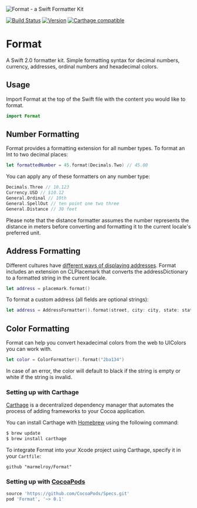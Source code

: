 ![Format - a Swift Formatter Kit](https://cloud.githubusercontent.com/assets/889949/11390954/ee7607b6-934e-11e5-9754-b1cdb12f27d9.png)

[![Build Status](https://travis-ci.org/marmelroy/Format.svg?branch=master)](https://travis-ci.org/marmelroy/Format) [![Version](http://img.shields.io/cocoapods/v/Format.svg)](http://cocoapods.org/?q=Format)
[![Carthage compatible](https://img.shields.io/badge/Carthage-compatible-4BC51D.svg?style=flat)](https://github.com/Carthage/Carthage)

# Format
A Swift 2.0 formatter kit. Simple formatting syntax for decimal numbers, currency, addresses, ordinal numbers and hexadecimal colors.

## Usage

Import Format at the top of the Swift file with the content you would like to format.

```swift
import Format
```

## Number Formatting

Format provides a formatting extension for all number types. To format an Int to two decimal places:
```swift
let formattedNumber = 45.format(Decimals.Two) // 45.00
```

You can apply any of these formatters on any number type:
```swift
Decimals.Three // 10.123
Currency.USD // $10.12
General.Ordinal // 10th
General.SpellOut // ten point one two three
General.Distance // 30 feet
```

Please note that the distance formatter assumes the number represents the distance in meters before converting and formatting it to the current locale's preferred unit.

## Address Formatting

Different cultures have [different ways of displaying addresses](https://en.wikipedia.org/wiki/Address_(geography)#Address_format). Format includes an extension on CLPlacemark that converts the addressDictionary to a formatted string in the current locale.

```swift
let address = placemark.format()
```

To format a custom address (all fields are optional strings):

```swift
let address = AddressFormatter().format(street, city: city, state: state, postalCode: postalCode, country: country, ISOCountryCode: ISOCountryCode)
```

## Color Formatting

Format can help you convert hexadecimal colors from the web to UIColors you can work with.

```swift
let color = ColorFormatter().format("2ba134")
```

In case of an error, the color will default to black if the string is empty or white if the string is invalid.

### Setting up with Carthage

[Carthage](https://github.com/Carthage/Carthage) is a decentralized dependency manager that automates the process of adding frameworks to your Cocoa application.

You can install Carthage with [Homebrew](http://brew.sh/) using the following command:

```bash
$ brew update
$ brew install carthage
```

To integrate Format into your Xcode project using Carthage, specify it in your `Cartfile`:

```ogdl
github "marmelroy/Format"
```

### Setting up with [CocoaPods](http://cocoapods.org/?q=PhoneNumberKit)
```ruby
source 'https://github.com/CocoaPods/Specs.git'
pod 'Format', '~> 0.1'
```
